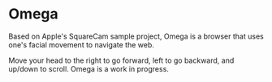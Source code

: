 # Omega

Based on Apple's SquareCam sample project, Omega is a browser that uses one's facial movement to navigate the web.

Move your head to the right to go forward, left to go backward, and up/down to scroll.
Omega is a work in progress.
